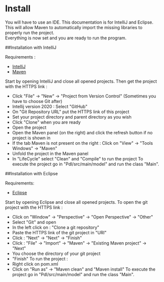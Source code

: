 # Install

You will have to use an IDE. This documentation is for IntelliJ and Eclipse. 
This will allow Maven to automatically import the missing libraries to properly run the project.  
Everything is now set and you are ready to run the program.

##Installation with IntelliJ 

Requirements :
- [IntelliJ](https://www.jetbrains.com)
- [Maven](https://maven.apache.org)

Start by opening IntelliJ and close all opened projects.
Then get the project with the HTTPS link :
  - Click "File" -> "New" -> "Project from Version Control" (Sometimes you have to choose Git after)
  - Intellij version 2020 : Select "GitHub"
  - On "Git Repository URL" put the HTTPS link of this project
  - Set your project directory and parent directory as you wish
  - Click "Clone" when you are ready
  - Open the project
  - Open the Maven panel (on the right) and click the refresh button if no project is shown in
  - If the tab Maven is not present on the right : Click on "View" -> "Tools Windows" -> "Maven"
  - Unfold the project in the Maven panel
  - In "LifeCycle" select "Clean" and "Compile" to run the project
To execute the project go in "Pdl/src/main/model" and run the class "Main".
  
##Installation with Eclipse

Requirements:
- [Eclipse](https://www.eclipse.org)

Start by opening Eclipse and close all opened projects. 
To open the git project with the HTTPS link : 
  - Click on "Window" -> "Perspective" -> "Open Perspective" -> "Other" 
  - Select "Git" and open
  - In the left click on : "Clone a git repository"
  - Paste the HTTPS link of the git project in "URI"
  - Click : "Next" -> "Next" -> "Finish"
  - Click : "File" -> "Import" -> "Maven" -> "Existing Maven project" -> "Next"
  - You choose the directory of your git project
  - "Finish"
To run the project : 
  - Right click on pom.xml 
  - Click on "Run as" -> "Maven clean" and "Maven install"
To execute the project go in "Pdl/src/main/model" and run the class "Main".
